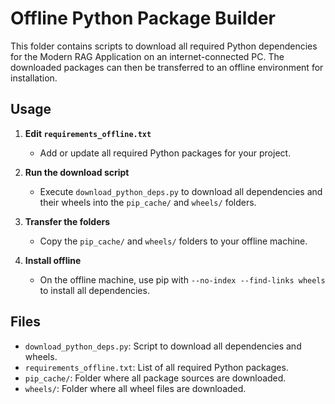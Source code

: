 # Offline Python Package Builder

This folder contains scripts to download all required Python dependencies for the Modern RAG Application on an internet-connected PC. The downloaded packages can then be transferred to an offline environment for installation.

## Usage

1. **Edit `requirements_offline.txt`**
   - Add or update all required Python packages for your project.

2. **Run the download script**
   - Execute `download_python_deps.py` to download all dependencies and their wheels into the `pip_cache/` and `wheels/` folders.

3. **Transfer the folders**
   - Copy the `pip_cache/` and `wheels/` folders to your offline machine.

4. **Install offline**
   - On the offline machine, use pip with `--no-index --find-links wheels` to install all dependencies.

## Files
- `download_python_deps.py`: Script to download all dependencies and wheels.
- `requirements_offline.txt`: List of all required Python packages.
- `pip_cache/`: Folder where all package sources are downloaded.
- `wheels/`: Folder where all wheel files are downloaded.
